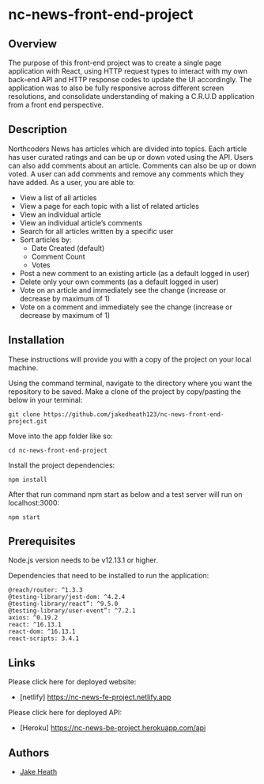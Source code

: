 
# nc-news-front-end-project

## Overview
    
  The purpose of this front-end project was to create a single page
      application with React, using HTTP request types to interact with my own
      back-end API and HTTP response codes to update the UI accordingly. The
      application was to also be fully responsive across different screen
      resolutions, and consolidate understanding of making a C.R.U.D application
      from a front end perspective.
    
## Description
   
   Northcoders News has articles which are divided into topics. Each article
      has user curated ratings and can be up or down voted using the API. Users
      can also add comments about an article. Comments can also be up or down
      voted. A user can add comments and remove any comments which they have
      added. As a user, you are able to:
   
    
   - View a list of all articles
   - View a page for each topic with a list of related articles
   - View an individual article
   - View an individual article’s comments
   - Search for all articles written by a specific user
   - Sort articles by: 
     - Date Created (default)
     - Comment Count
     - Votes
   - Post a new comment to an existing article (as a default logged in user)
   - Delete only your own comments (as a default logged in user)
   - Vote on an article and immediately see the change (increase or decrease
        by maximum of 1)
   - Vote on a comment and immediately see the change (increase or decrease
        by maximum of 1)
   
   
## Installation
    
These instructions will provide you with a copy of the project on your local machine.
  
Using the command terminal, navigate to the directory where you want the repository to be saved. Make a clone of the project by copy/pasting the below in your terminal:
```
git clone https://github.com/jakedheath123/nc-news-front-end-project.git
```      
Move into the app folder like so:
```
cd nc-news-front-end-project
```
Install the project dependencies:
```
npm install
```
After that run command npm start as below and a test server will run on localhost:3000:
```
npm start
```

## Prerequisites
      
Node.js version needs to be v12.13.1 or higher.   
      
Dependencies that need to be installed to run the application:

``` 
@reach/router: ^1.3.3
@testing-library/jest-dom: ^4.2.4
@testing-library/react”: ^9.5.0
@testing-library/user-event”: ^7.2.1
axios: ^0.19.2
react: ^16.13.1
react-dom: ^16.13.1
react-scripts: 3.4.1
```   

## Links

Please click here for deployed website:
- [netlify] https://nc-news-fe-project.netlify.app
        
Please click here for deployed API:
- [Heroku] https://nc-news-be-project.herokuapp.com/api
        
## Authors
        
- [Jake Heath](https://github.com/jakedheath123)
        
